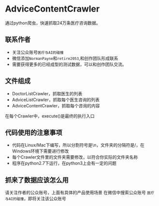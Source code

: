AdviceContentCrawler
=====

通过python爬虫，快速抓取24万条医疗咨询数据。

联系作者
-----
* 关注公众账号`医疗与AI的碰撞`
* 微信添加`NormanPayne`和`retire2053`,和创作团队形成联系
* 需要获得更多的已经成型的测试数据，可以和创作团队交流。

文件组成
-----
* DoctorListCrawler，抓取医生的列表
* AdviceListCrawler，抓取每个医生咨询的列表
* AdviceContentCrawler，抓取每个咨询的内容

在每个Crawler中，execute()是最终的执行入口

代码使用的注意事项
------
* 代码在Linux/Mac下编写，所以分割符号是\n，文件夹的分隔符是/，在Windows环境下需要进行修改
* 每个Crawler文件里的文件夹需要修改，以符合你实际的文件夹名称
* 程序在python2.7下运行，在python3上会有一定的问题

抓来了数据应该怎么用
-----
请关注作者的公众账号，上面有具体的产品使用场景
在微信中搜索公众账号 `医疗与AI的碰撞`，即将关注该公众账号
